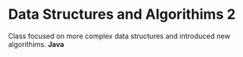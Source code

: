 # Data Structures and Algorithims 2
Class focused on more complex data structures and introduced new algorithims. <b>Java</b>
